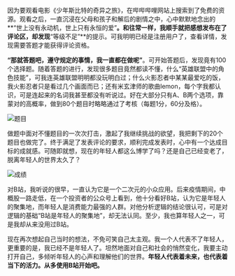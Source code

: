 因为要观看电影《少年斯比特的奇异之旅》，在哔哔哔哩网站上搜索到了免费的资源。观看之后，一直沉浸在父母和孩子和解后的剧情之中，心中默默地念出的**“世上没有永动机，世上只有永恒的爱”**。和往常一样，我顺手就把感想发布在了评论区，却发现**“等级不足”**的提示。可我明明已经是注册用户了，查看详情，发现需要答题才能获得评论资格。

**“那就答题吧，遵守规定的事情，我一直都在做呢”**。可开始答题后，发现竟有100个选择题。随着答题的进行，发现很多题目竟然都读不懂，什么“英雄联盟中的角色技能”，可我连英雄联盟明明都没玩明白过；什么火影忍者中某某最爱吃的饭，我火影忍者只是看过几个画面而已；还有米玄津师的歌曲lemon，每个字我都认识，可是连起来的名词我甚至都没有听说过。好在大部分只有A、B两个选项，靠蒙对的高概率，做到80个题目时略略通过了考核（每题1分，60分及格）。

![题目](https://github.com/user-attachments/assets/752e3e95-d4dd-4b10-af02-9aa4b7ba7086)


做题中面对不懂题目的一次次打击，激起了我继续挑战的欲望，我把剩下的20个题目也做完了。终于满足了发表评论的要求，顺利完成发表时，心中有一个达成目标的成就感。可随即就想，现在的年轻人都这么博学了吗？还是自己已经变老了，脱离年轻人的世界太久了？

![成绩](https://github.com/user-attachments/assets/5220d0d8-9a14-4001-a81e-e0afa66ba8ae)

对B站，我听说的很早，一直认为它是一个二次元的小众应用。后来疫情期间，中概股一路走低，在一个投资者的公众号上看到，他十分看好B站，认为它是年轻人的聚集地，而年轻人是消费能力最强的人群。对他分析逻辑的结论很认可，可是对逻辑的基础“B站是年轻人的聚集地”，却无法认同。至少，我也算年轻人之一，可是我却从来没用过B站。

现在再次想起自己当时的想法，不免可笑自己太主观。我一个人代表不了年轻人，更重要的是，我已经不是年轻人了。坦然地面对自己和社会的悄然变化，我要主动打开自己，多倾听年轻人的心声和理解他们的世界。**年轻人代表着未来，也代表着当下的活力。从多使用B站开始吧。**